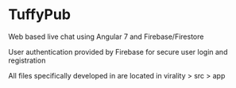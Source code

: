 # TuffyPub
Web based live chat using Angular 7 and Firebase/Firestore

User authentication provided by Firebase for secure user login and registration

All files specifically developed in are located in virality > src > app


